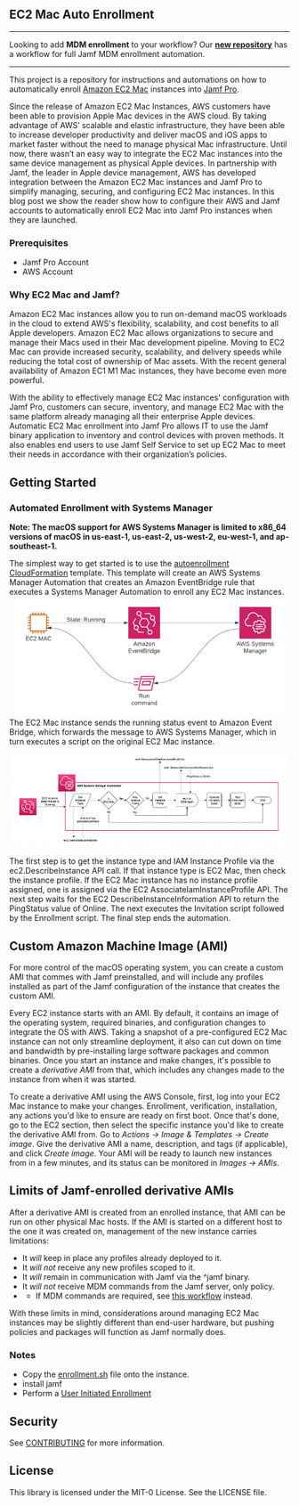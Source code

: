 ## EC2 Mac Auto Enrollment

---

Looking to add **MDM enrollment** to your workflow? Our **[new repository](https://github.com/aws-samples/amazon-ec2-mac-mdm-enrollment-automation)** has a workflow for full Jamf MDM enrollment automation.

---

This project is a repository for instructions and automations on how to automatically enroll [Amazon EC2 Mac](https://aws.amazon.com/pm/ec2-mac) instances into [Jamf Pro](https://www.jamf.com/).

Since the release of Amazon EC2 Mac Instances, AWS customers have been able to provision Apple Mac devices in the AWS cloud. By taking advantage of AWS’ scalable and elastic infrastructure, they have been able to increase developer productivity and deliver macOS and iOS apps to market faster without the need to manage physical Mac infrastructure. Until now, there wasn’t an easy way to integrate the EC2 Mac instances into the same device management as physical Apple devices. In partnership with Jamf, the leader in Apple device management, AWS has developed integration between the Amazon EC2 Mac instances and Jamf Pro to simplify managing, securing, and configuring EC2 Mac instances. In this blog post we show the reader show how to configure their AWS and Jamf accounts to automatically enroll EC2 Mac into Jamf Pro instances when they are launched.

### Prerequisites
* Jamf Pro Account
* AWS Account

### Why EC2 Mac and Jamf?
Amazon EC2 Mac instances allow you to run on-demand macOS workloads in the cloud to extend AWS's flexibility, scalability, and cost benefits to all Apple developers. Amazon EC2 Mac allows organizations to secure and manage their Macs used in their Mac development pipeline. Moving to EC2 Mac can provide increased security, scalability, and delivery speeds while reducing the total cost of ownership of Mac assets. With the recent general availability of Amazon EC1 M1 Mac instances, they have become even more powerful.

With the ability to effectively manage EC2 Mac instances' configuration with Jamf Pro, customers can secure, inventory, and manage EC2 Mac with the same platform already managing all their enterprise Apple devices. Automatic EC2 Mac enrollment into Jamf Pro allows IT to use the Jamf binary application to inventory and control devices with proven methods. It also enables end users to use Jamf Self Service to set up EC2 Mac to meet their needs in accordance with their organization’s policies.


## Getting Started
### Automated Enrollment with Systems Manager
**Note: The macOS support for AWS Systems Manager is limited to x86_64 versions of macOS in us-east-1, us-east-2, us-west-2, eu-west-1, and ap-southeast-1.**

The simplest way to get started is to use the [autoenrollment CloudFormation](template.yaml) template. This template will create an AWS Systems Manager Automation that creates an Amazon EventBridge rule that executes a Systems Manager Automation to enroll any EC2 Mac instances.
![CloudFormation Automation Architecture](images/ssm_architecture.png)
The EC2 Mac instance sends the running status event to Amazon Event Bridge, which forwards the message to AWS Systems Manager, which in turn executes a script on the original EC2 Mac instance.


![Systems Manager Automation Flow](images/automation_flow.png)

The first step is to get the instance type and IAM Instance Profile via the ec2.DescribeInstance API call. If that instance type is EC2 Mac, then check the instance profile. If the EC2 Mac instance has no instance profile assigned, one is assigned via the EC2 AssociateIamInstanceProfile API. The next step waits for the EC2 DescribeInstanceInformation API to return the PingStatus value of Online. The next executes the Invitation script followed by the Enrollment script. The final step ends the automation.

## Custom Amazon Machine Image (AMI)
For more control of the macOS operating system, you can create a custom AMI that commes with Jamf preinstalled, and will include any profiles installed as part of the Jamf configuration of the instance that creates the custom AMI. 

Every EC2 instance starts with an AMI. By default, it contains an image of the operating system, required binaries, and configuration changes to integrate the OS with AWS. Taking a snapshot of a pre-configured EC2 Mac instance can not only streamline deployment, it also can cut down on time and bandwidth by pre-installing large software packages and common binaries. Once you start an instance and make changes, it's possible to create a *derivative AMI* from that, which includes any changes made to the instance from when it was started.

To create a derivative AMI using the AWS Console, first, log into your EC2 Mac instance to make your changes. Enrollment, verification, installation, any actions you'd like to ensure are ready on first boot. Once that's done, go to the EC2 section, then select the specific instance you'd like to create the derivative AMI from. Go to *Actions -> Image & Templates -> Create image*. Give the derivative AMI a name, description, and tags (if applicable), and click 
*Create image*. Your AMI will be ready to launch new instances from in a few minutes, and its status can be monitored in *Images -> AMIs*.

## Limits of Jamf-enrolled derivative AMIs
After a derivative AMI is created from an enrolled instance, that AMI can be run on other physical Mac hosts. If the AMI is started on a different host to the one it was created on, management of the new instance carries limitations:

 * It *will* keep in place any profiles already deployed to it.
 * It *will not* receive any new profiles scoped to it.
 * It *will* remain in communication with Jamf via the ^jamf binary.
 * It *will not* receive MDM commands from the Jamf server, only policy.
 * * If MDM commands are required, see [this workflow](https://github.com/aws-samples/amazon-ec2-mac-mdm-enrollment-automation) instead.
 
With these limits in mind, considerations around managing EC2 Mac instances may be slightly different than end-user hardware, but pushing policies and packages will function as Jamf normally does.


### Notes
* Copy the [enrollment.sh](enrollment.sh) file onto the instance.
* install jamf 
* Perform a [User Initiated Enrollment](https://docs.jamf.com/10.33.0/jamf-pro/administrator-guide/User-Initiated_Enrollment_for_Computers.html) 


## Security

See [CONTRIBUTING](CONTRIBUTING.md#security-issue-notifications) for more information.

## License

This library is licensed under the MIT-0 License. See the LICENSE file.

